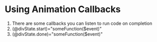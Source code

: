 # Using Animation Callbacks
01. There are some callbacks you can listen to run code on completion
02. (@divState.start)="someFunction($event)"
03. (@divState.done)="someFunction($event)"